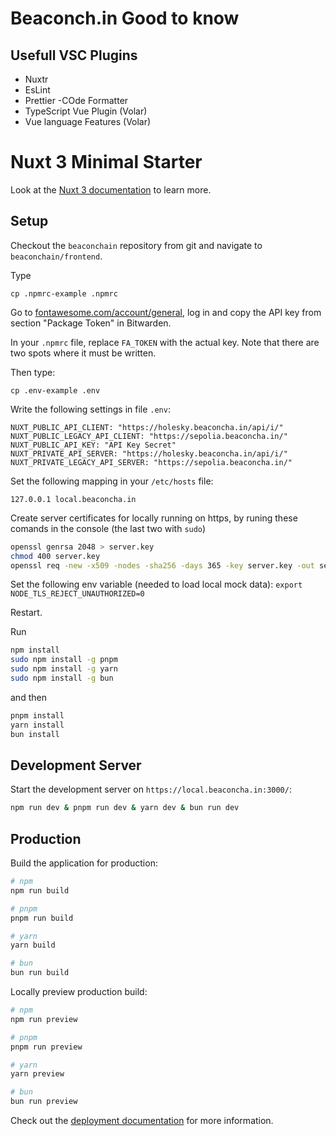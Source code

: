 # Beaconch.in Good to know

## Usefull VSC Plugins
- Nuxtr
- EsLint
- Prettier -COde Formatter
- TypeScript Vue Plugin (Volar)
- Vue language Features (Volar)

# Nuxt 3 Minimal Starter

Look at the [Nuxt 3 documentation](https://nuxt.com/docs/getting-started/introduction) to learn more.

## Setup
Checkout the `beaconchain` repository from git and navigate to `beaconchain/frontend`.

Type
```
cp .npmrc-example .npmrc
```
Go to [fontawesome.com/account/general](https://fontawesome.com/account/general), log in and copy the API key from section "Package Token" in Bitwarden.

In your `.npmrc` file, replace `FA_TOKEN` with the actual key. Note that there are two spots where it must be written.

Then type:
```
cp .env-example .env
```
Write the following settings in file `.env`:
```
NUXT_PUBLIC_API_CLIENT: "https://holesky.beaconcha.in/api/i/"
NUXT_PUBLIC_LEGACY_API_CLIENT: "https://sepolia.beaconcha.in/"
NUXT_PUBLIC_API_KEY: "API Key Secret"
NUXT_PRIVATE_API_SERVER: "https://holesky.beaconcha.in/api/i/"
NUXT_PRIVATE_LEGACY_API_SERVER: "https://sepolia.beaconcha.in/"

```

Set the following mapping in your `/etc/hosts` file:
```
127.0.0.1 local.beaconcha.in
```

Create server certificates for locally running on https, by runing these comands in the console (the last two with `sudo`)
```bash
openssl genrsa 2048 > server.key
chmod 400 server.key
openssl req -new -x509 -nodes -sha256 -days 365 -key server.key -out server.crt
```
Set the following env variable (needed to load local mock data): 
`export NODE_TLS_REJECT_UNAUTHORIZED=0`

Restart.

Run
```bash
npm install
sudo npm install -g pnpm
sudo npm install -g yarn
sudo npm install -g bun
```
and then
```bash
pnpm install
yarn install
bun install
```

## Development Server

Start the development server on `https://local.beaconcha.in:3000/`:

```bash
npm run dev & pnpm run dev & yarn dev & bun run dev
```

## Production

Build the application for production:

```bash
# npm
npm run build

# pnpm
pnpm run build

# yarn
yarn build

# bun
bun run build
```

Locally preview production build:

```bash
# npm
npm run preview

# pnpm
pnpm run preview

# yarn
yarn preview

# bun
bun run preview
```

Check out the [deployment documentation](https://nuxt.com/docs/getting-started/deployment) for more information.


